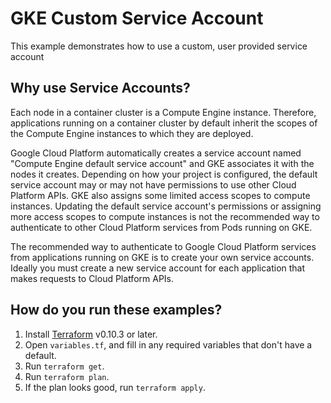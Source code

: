 # GKE Custom Service Account

This example demonstrates how to use a custom, user provided service account

## Why use Service Accounts?

Each node in a container cluster is a Compute Engine instance. Therefore, applications running on a container cluster
by default inherit the scopes of the Compute Engine instances to which they are deployed.

Google Cloud Platform automatically creates a service account named "Compute Engine default service account" and GKE
associates it with the nodes it creates. Depending on how your project is configured, the default service account may
or may not have permissions to use other Cloud Platform APIs. GKE also assigns some limited access scopes to compute
instances. Updating the default service account's permissions or assigning more access scopes to compute instances is
not the recommended way to authenticate to other Cloud Platform services from Pods running on GKE.

The recommended way to authenticate to Google Cloud Platform services from applications running on GKE is to create
your own service accounts. Ideally you must create a new service account for each application that makes requests to
Cloud Platform APIs.

## How do you run these examples?

1. Install [Terraform](https://learn.hashicorp.com/terraform/getting-started/install.html) v0.10.3 or later.
1. Open `variables.tf`,  and fill in any required variables that don't have a
default.
1. Run `terraform get`.
1. Run `terraform plan`.
1. If the plan looks good, run `terraform apply`.
